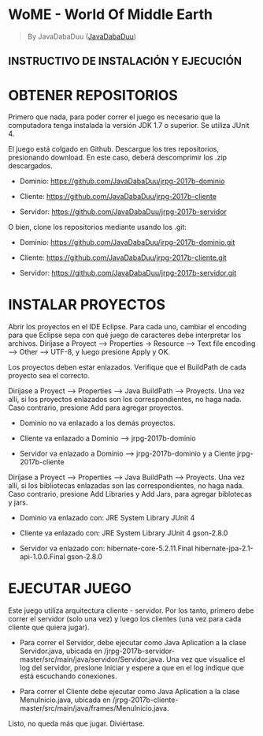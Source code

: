 # WoME - World Of Middle Earth

> By JavaDabaDuu  ([JavaDabaDuu](https://github.com/JavaDabaDuu))


## INSTRUCTIVO DE INSTALACIÓN Y EJECUCIÓN


# OBTENER REPOSITORIOS

Primero que nada, para poder correr el juego es necesario que la computadora tenga instalada
la versión JDK 1.7 o superior. Se utiliza JUnit 4.

El juego está colgado en Github. Descargue los tres repositorios, presionando download.
En este caso, deberá descomprimir los .zip descargados.

* Dominio:
https://github.com/JavaDabaDuu/jrpg-2017b-dominio

* Cliente:
https://github.com/JavaDabaDuu/jrpg-2017b-cliente

* Servidor:
https://github.com/JavaDabaDuu/jrpg-2017b-servidor

O bien, clone los repositorios mediante usando los .git:

* Dominio:
https://github.com/JavaDabaDuu/jrpg-2017b-dominio.git

* Cliente:
https://github.com/JavaDabaDuu/jrpg-2017b-cliente.git

* Servidor:
https://github.com/JavaDabaDuu/jrpg-2017b-servidor.git


# INSTALAR PROYECTOS

Abrir los proyectos en el IDE Eclipse.
Para cada uno, cambiar el encoding para que Eclipse sepa con qué juego de caracteres debe interpretar los archivos.
Diríjase a Proyect --> Properties -> Resource --> Text file encoding --> Other --> UTF-8,
y luego presione Apply y OK.

Los proyectos deben estar enlazados.
Verifique que el BuildPath de cada proyecto sea el correcto.

Diríjase a Proyect --> Properties --> Java BuildPath --> Proyects.
Una vez allí, si los proyectos enlazados son los correspondientes, no haga nada.
Caso contrario, presione Add para agregar proyectos.

* Dominio no va enlazado a los demás proyectos.

* Cliente va enlazado a Dominio --> jrpg-2017b-dominio

* Servidor va enlazado a Dominio --> jrpg-2017b-dominio y a Ciente jrpg-2017b-cliente


Diríjase a Proyect --> Properties --> Java BuildPath --> Proyects. 
Una vez allí, si los bibliotecas enlazadas son las correspondientes, no haga nada.
Caso contrario, presione Add Libraries y Add Jars, para agregar biblotecas y jars.

* Dominio va enlazado con:
JRE System Library
JUnit 4

* Cliente va enlazado con:
JRE System Library
JUnit 4
gson-2.8.0

* Servidor va enlazado con:
hibernate-core-5.2.11.Final
hibernate-jpa-2.1-api-1.0.0.Final
gson-2.8.0


# EJECUTAR JUEGO

Este juego utiliza arquitectura cliente - servidor.
Por los tanto, primero debe correr el servidor (solo una vez) y luego los clientes (una vez para cada cliente que quiera jugar).

* Para correr el Servidor, debe ejecutar como Java Aplication a la clase Servidor.java,
ubicada en /jrpg-2017b-servidor-master/src/main/java/servidor/Servidor.java.
Una vez que visualice el log del servidor, presione Iniciar y espere a que en el log indique que está escuchando conexiones.

* Para correr el Cliente debe ejecutar como Java Aplication a la clase MenuInicio.java,
ubicada en /jrpg-2017b-cliente-master/src/main/java/frames/MenuInicio.java.


Listo, no queda más que jugar. Diviértase.